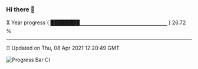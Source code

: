 ### Hi there 👋

⏳ Year progress { ████████▁▁▁▁▁▁▁▁▁▁▁▁▁▁▁▁▁▁▁▁▁▁ } 26.72 %

---

⏰ Updated on Thu, 08 Apr 2021 12:20:49 GMT

![Progress Bar CI](https://github.com/liununu/liununu/workflows/Progress%20Bar%20CI/badge.svg)
